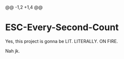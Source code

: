 @@ -1,2 +1,4 @@
# ESC-Every-Second-Count
Yes, this project is gonna be LIT. LITERALLY. ON FIRE.

Nah jk.
